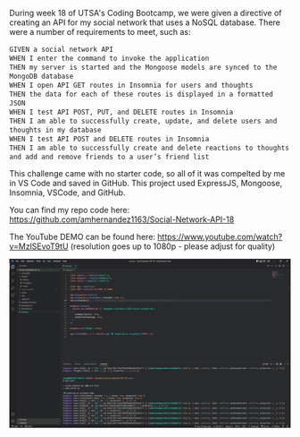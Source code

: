 During week 18 of UTSA's Coding Bootcamp, we were given a directive of creating an API for my social network that uses a NoSQL database. There were a number of requirements to meet, such as:

```
GIVEN a social network API
WHEN I enter the command to invoke the application
THEN my server is started and the Mongoose models are synced to the MongoDB database
WHEN I open API GET routes in Insomnia for users and thoughts
THEN the data for each of these routes is displayed in a formatted JSON
WHEN I test API POST, PUT, and DELETE routes in Insomnia
THEN I am able to successfully create, update, and delete users and thoughts in my database
WHEN I test API POST and DELETE routes in Insomnia
THEN I am able to successfully create and delete reactions to thoughts and add and remove friends to a user’s friend list
```

This challenge came with no starter code, so all of it was compelted by me in VS Code and saved in GitHub. This project used ExpressJS, Mongoose, Insomnia, VSCode, and GitHub.

You can find my repo code here: https://github.com/amhernandez1163/Social-Network-API-18

The YouTube DEMO can be found here: https://www.youtube.com/watch?v=MzlSEvoT9tU (resolution goes up to 1080p - please adjust for quality)

![Screenshot of VS Code](./assets/images/BackEndCodeforSocialNetworkAPI.jpg)
